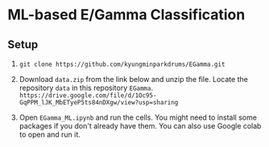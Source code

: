 # ML-based E/Gamma Classification 
## Setup

1. `git clone https://github.com/kyungminparkdrums/EGamma.git`

2. Download `data.zip` from the link below and unzip the file. Locate the repository `data` in this repository `EGamma`.
`https://drive.google.com/file/d/1Oc95-GqPPM_lJK_MbETyeP5ts84nDXgw/view?usp=sharing`

3. Open `EGamma_ML.ipynb` and run the cells. You might need to install some packages if you don't already have them. You can also use Google colab to open and run it. 
